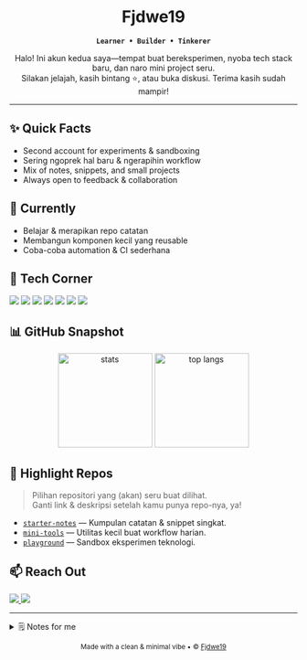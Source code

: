 <!-- Profile README - @Fjdwe19 -->
<div align="center">
  
# Fjdwe19

**`Learner • Builder • Tinkerer`**

Halo! Ini akun kedua saya—tempat buat bereksperimen, nyoba tech stack baru, dan naro mini project seru.  
Silakan jelajah, kasih bintang ⭐, atau buka diskusi. Terima kasih sudah mampir!

</div>

---

## ✨ Quick Facts
-  Second account for experiments & sandboxing
-  Sering ngoprek hal baru & ngerapihin workflow
-  Mix of notes, snippets, and small projects
-  Always open to feedback & collaboration

## 🧭 Currently
-  Belajar & merapikan repo catatan
-  Membangun komponen kecil yang reusable
-  Coba-coba automation & CI sederhana

## 🧰 Tech Corner
<p align="left">
  <img src="https://img.shields.io/badge/Laravel-FF2D20?style=flat&logo=laravel&logoColor=white" />
  <img src="https://img.shields.io/badge/React-61DAFB?style=flat&logo=react&logoColor=black" />
  <img src="https://img.shields.io/badge/PHP-777BB4?style=flat&logo=php&logoColor=white" />
  <img src="https://img.shields.io/badge/JavaScript-F7DF1E?style=flat&logo=javascript&logoColor=black" />
  <img src="https://img.shields.io/badge/HTML5-E34F26?style=flat&logo=html5&logoColor=white" />
  <img src="https://img.shields.io/badge/Tailwind-38B2AC?style=flat&logo=tailwindcss&logoColor=white" />
  <img src="https://img.shields.io/badge/Vite-646CFF?style=flat&logo=vite&logoColor=white" />
</p>

## 📊 GitHub Snapshot
<p align="center">
  <img height="165" src="https://github-readme-stats.vercel.app/api?username=Fjdwe19&show_icons=true&hide_border=true&hide_title=true&rank_icon=github&theme=transparent" alt="stats" />
  <img height="165" src="https://github-readme-stats.vercel.app/api/top-langs/?username=Fjdwe19&layout=compact&hide_border=true&theme=transparent" alt="top langs" />
</p>

## 🧩 Highlight Repos
> Pilihan repositori yang (akan) seru buat dilihat.  
> Ganti link & deskripsi setelah kamu punya repo-nya, ya!

- [`starter-notes`](#) — Kumpulan catatan & snippet singkat.
- [`mini-tools`](#) — Utilitas kecil buat workflow harian.
- [`playground`](#) — Sandbox eksperimen teknologi.

## 📫 Reach Out
<p align="left">
  <a href="https://github.com/Fjdwe19">
    <img src="https://img.shields.io/badge/GitHub-@Fjdwe19-181717?style=flat&logo=github" />
  </a>
  <img src="https://img.shields.io/badge/DM-Open-0EA5E9?style=flat" />
</p>

---

<details>
  <summary>🗒️ Notes for me</summary>

- Update pinned repos kalau sudah ada proyek baru.
- Sesuaikan badge & highlight agar relevan.
- Keep it simple, readable, and useful.

</details>

<p align="center">
  <sub>Made with a clean & minimal vibe • © <a href="https://github.com/Fjdwe19">Fjdwe19</a></sub>
</p>
